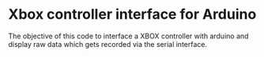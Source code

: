 # Xbox controller interface for Arduino 

The objective of this code to interface a XBOX controller with arduino and display raw data which gets recorded via the serial interface.
